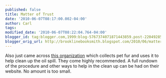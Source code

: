 ```yaml
---
published: false
title: Matter of Trust
date: '2010-06-07T08:17:00.002-04:00'
author: Carl
tags: 
modified_date: '2010-06-07T08:22:04.764-04:00'
blogger_id: tag:blogger.com,1999:blog-5767374071871443859.post-2204928594593751990
blogger_orig_url: http://brooklinebooksmith.blogspot.com/2010/06/matter-of-trust.html
---
```


Also just came across <a href="http://www.matteroftrust.org/programs/hairmatsinfo.html">this organization</a> which collects pet fur and uses it to help clean up the oil spill. They come highly recommended. A full rundown of the procedure and other ways to help in the clean up can be had on their website. No amount is too small.
